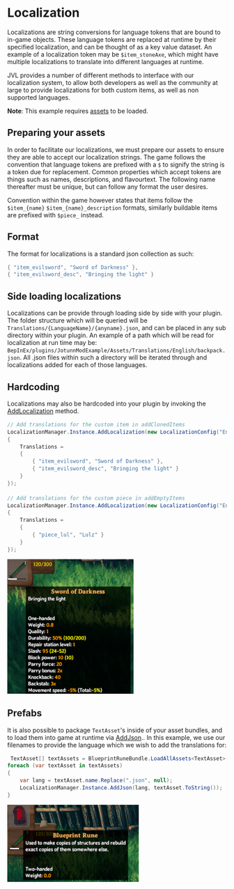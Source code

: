 # Localization
Localizations are string conversions for language tokens that are bound to in-game objects. These language tokens are replaced at runtime by their specified localization, and can be thought of as a key value dataset. An example of a localization token may be `$item_stoneAxe`, which might have multiple localizations to translate into different languages at runtime.

JVL provides a number of different methods to interface with our localization system, to allow both developers as well as the community at large to provide localizations for both custom items, as well as non supported languages.

**Note**: This example requires [assets](assets.md) to be loaded.

## Preparing your assets
In order to facilitate our localizations, we must prepare our assets to ensure they are able to accept our localization strings. The game follows the convention that language tokens are prefixed with a `$` to signify the string is a token due for replacement. Common properties which accept tokens are things such as names, descriptions, and flavourtext. The following name thereafter must be unique, but can follow any format the user desires.

Convention within the game however states that items follow the `$item_{name}` `$item_{name}_description` formats, similarly buildable items are prefixed with `$piece_` instead.

## Format
The format for localizations is a standard json collection as such:
```cs
{ "item_evilsword", "Sword of Darkness" },
{ "item_evilsword_desc", "Bringing the light" }
```

## Side loading localizations
Localizations can be provide through loading side by side with your plugin. The folder structure which will be queried will be `Translations/{LanguageName}/{anyname}.json`, and can be placed in any sub directory within your plugin.
An example of a path which will be read for localization at run time may be: `BepInEx/plugins/JotunnModExample/Assets/Translations/English/backpack.json`. All .json files within such a directory will be iterated through and localizations added for each of those languages.

## Hardcoding
Localizations may also be hardcoded into your plugin by invoking the [AddLocalization](xref:JotunnLib.Managers.LocalizationManager.AddLocalization(JotunnLib.Configs.LocalizationConfig)) method.

```cs
// Add translations for the custom item in addClonedItems
LocalizationManager.Instance.AddLocalization(new LocalizationConfig("English")
{
    Translations =
    {
        { "item_evilsword", "Sword of Darkness" },
        { "item_evilsword_desc", "Bringing the light" }
    }
});

// Add translations for the custom piece in addEmptyItems
LocalizationManager.Instance.AddLocalization(new LocalizationConfig("English")
{
    Translations =
    {
        { "piece_lul", "Lulz" }
    }
});
```
![Evil Sword Localizations](../../images/data/EvilSwordLocalizations.png)


## Prefabs
It is also possible to package `TextAsset`'s inside of your asset bundles, and to load them into game at runtime via [AddJson](xref:JotunnLib.Managers.LocalizationManager.AddJson(System.String,System.String)).. In this example, we use our filenames to provide the language which we wish to add the translations for:

```cs
 TextAsset[] textAssets = BlueprintRuneBundle.LoadAllAssets<TextAsset>();
foreach (var textAsset in textAssets)
{
    var lang = textAsset.name.Replace(".json", null);
    LocalizationManager.Instance.AddJson(lang, textAsset.ToString());
}
```

![Blueprint Rune Localizations](../../images/data/blueprintRuneLocalizations.png)
